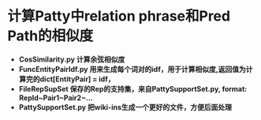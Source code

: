 # 计算Patty中relation phrase和Pred Path的相似度

- **CosSimilarity.py 计算余弦相似度**
- **FuncEntityPairIdf.py 用来生成每个词对的idf，用于计算相似度,返回值为计算完的dict[EntityPair] = idf，**
- **FileRepSupSet 保存的Rep的支持集，来自PattySupportSet.py, format: RepId~Pair1~Pair2~...**
- **PattySupportSet.py 把wiki-ins生成一个更好的文件，方便后面处理**
